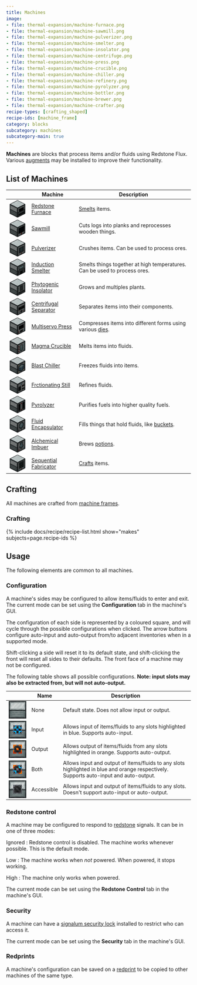 ```yaml
---
title: Machines
image: 
- file: thermal-expansion/machine-furnace.png
- file: thermal-expansion/machine-sawmill.png
- file: thermal-expansion/machine-pulverizer.png
- file: thermal-expansion/machine-smelter.png
- file: thermal-expansion/machine-insolator.png
- file: thermal-expansion/machine-centrifuge.png
- file: thermal-expansion/machine-press.png
- file: thermal-expansion/machine-crucible.png
- file: thermal-expansion/machine-chiller.png
- file: thermal-expansion/machine-refinery.png
- file: thermal-expansion/machine-pyrolyzer.png
- file: thermal-expansion/machine-bottler.png
- file: thermal-expansion/machine-brewer.png
- file: thermal-expansion/machine-crafter.png
recipe-types: [crafting_shaped]
recipe-ids: [machine_frame]
category: blocks
subcategory: machines
subcategory-main: true
---
```


**Machines** are blocks that process items and/or fluids using Redstone Flux.
Various [augments](../../thermal-foundation/augments) may be installed to
improve their functionality.

List of Machines
---------

<table>
    <thead>
        <tr>
            <th></th>
            <th>Machine</th>
            <th>Description</th>
        </tr>
    </thead>
    <tbody>
        <tr>
            <td style="width:48px; min-width:48px; line-height:0;">
            <img src="/assets/images/docs/1.16/thermal-expansion/machine-furnace.png" alt="Redstone Furnace" style="width: 48px; height: 48px" />
            </td>
            <td><a href="/docs/1.16/thermal-expansion/redstone-furnace/">Redstone Furnace</a></td>
            <td><a href="https://minecraft.fandom.com/wiki/Smelting">Smelts</a> items.</td>
        </tr>
        <tr>
            <td style="width:48px; min-width:48px; line-height:0;">
            <img src="/assets/images/docs/1.16/thermal-expansion/machine-sawmill.png" alt="Sawmill" style="width: 48px; height: 48px" />
            </td>
            <td><a href="/docs/1.16/thermal-expansion/sawmill/">Sawmill</a></td>
            <td>Cuts logs into planks and reprocesses wooden things.</td>
        </tr>
        <tr>
            <td style="width:48px; min-width:48px; line-height:0;">
            <img src="/assets/images/docs/1.16/thermal-expansion/machine-pulverizer.png" alt="Pulverizer" style="width: 48px; height: 48px" />
            </td>
            <td><a href="/docs/1.16/thermal-expansion/pulverizer/">Pulverizer</a></td>
            <td>Crushes items. Can be used to process ores.</td>
        </tr>
        <tr>
            <td style="width:48px; min-width:48px; line-height:0;">
            <img src="/assets/images/docs/1.16/thermal-expansion/machine-smelter.png" alt="Induction Smelter" style="width: 48px; height: 48px" />
            </td>
            <td><a href="/docs/1.16/thermal-expansion/induction-smelter/">Induction Smelter</a></td>
            <td>Smelts things together at high temperatures. Can be used to process ores.</td>
        </tr>
        <tr>
            <td style="width:48px; min-width:48px; line-height:0;">
            <img src="/assets/images/docs/1.16/thermal-expansion/machine-insolator.png" alt="Phytogenic Insolator" style="width: 48px; height: 48px" />
            </td>
            <td><a href="/docs/1.16/thermal-expansion/phytogenic-insolator/">Phytogenic Insolator</a></td>
            <td>Grows and multiples plants.</td>
        </tr>
        <tr>
            <td style="width:48px; min-width:48px; line-height:0;">
            <img src="/assets/images/docs/1.16/thermal-expansion/machine-centrifuge.png" alt="Centrifugal Separator" style="width: 48px; height: 48px" />
            </td>
            <td><a href="/docs/1.16/thermal-expansion/centrifugal-separator/">Centrifugal Separator</a></td>
            <td>Separates items into their components.</td>
        </tr>
        <tr>
            <td style="width:48px; min-width:48px; line-height:0;">
            <img src="/assets/images/docs/1.16/thermal-expansion/machine-press.png" alt="Multiservo Press" style="width: 48px; height: 48px" />
            </td>
            <td><a href="/docs/1.16/thermal-expansion/multiservo-press/">Multiservo Press</a></td>
            <td>Compresses items into different forms using various <a href="/docs/1.16/thermal-expansion/dies/">dies</a>.</td>
        </tr>
        <tr>
            <td style="width:48px; min-width:48px; line-height:0;">
            <img src="/assets/images/docs/1.16/thermal-expansion/machine-crucible.png" alt="Magma Crucible" style="width: 48px; height: 48px" />
            </td>
            <td><a href="/docs/1.16/thermal-expansion/magma-crucible/">Magma Crucible</a></td>
            <td>Melts items into fluids.</td>
        </tr>
        <tr>
            <td style="width:48px; min-width:48px; line-height:0;">
            <img src="/assets/images/docs/1.16/thermal-expansion/machine-chiller.png" alt="Blast Chiller" style="width: 48px; height: 48px" />
            </td>
            <td><a href="/docs/1.16/thermal-expansion/blast-chiller/">Blast Chiller</a></td>
            <td>Freezes fluids into items.</td>
        </tr>
        <tr>
            <td style="width:48px; min-width:48px; line-height:0;">
            <img src="/assets/images/docs/1.16/thermal-expansion/machine-refinery.png" alt="Fractionating Still" style="width: 48px; height: 48px" />
            </td>
            <td><a href="/docs/1.16/thermal-expansion/fractionating-still/">Frctionating Still</a></td>
            <td>Refines fluids.</td>
        </tr>
        <tr>
            <td style="width:48px; min-width:48px; line-height:0;">
            <img src="/assets/images/docs/1.16/thermal-expansion/machine-pyrolyzer.png" alt="Pyrolyzer" style="width: 48px; height: 48px" />
            </td>
            <td><a href="/docs/1.16/thermal-expansion/pyrolyzer/">Pyrolyzer</a></td>
            <td>Purifies fuels into higher quality fuels.</td>
        </tr>
        <tr>
            <td style="width:48px; min-width:48px; line-height:0;">
            <img src="/assets/images/docs/1.16/thermal-expansion/machine-bottler.png" alt="Fluid Encapsulator" style="width: 48px; height: 48px" />
            </td>
            <td><a href="/docs/1.16/thermal-expansion/fluid-encapsulator/">Fluid Encapsulator</a></td>
            <td>Fills things that hold fluids, like <a href="https://minecraft.fandom.com/wiki/Bucket">buckets</a>.</td>
        </tr>
        <tr>
            <td style="width:48px; min-width:48px; line-height:0;">
            <img src="/assets/images/docs/1.16/thermal-expansion/machine-brewer.png" alt="Alchemical Imbuer" style="width: 48px; height: 48px" />
            </td>
            <td><a href="/docs/1.16/thermal-expansion/alchemical-imbuer/">Alchemical Imbuer</a></td>
            <td>Brews <a href="https://minecraft.fandom.com/wiki/Potion">potions</a>.</td>
        </tr>
        <tr>
            <td style="width:48px; min-width:48px; line-height:0;">
            <img src="/assets/images/docs/1.16/thermal-expansion/machine-crafter.png" alt="Sequential Fabricator" style="width: 48px; height: 48px" />
            </td>
            <td><a href="/docs/1.16/thermal-expansion/sequential-fabricator/">Sequential Fabricator</a></td>
            <td><a href="https://minecraft.fandom.com/wiki/Crafting">Crafts</a> items.</td>
        </tr>
    </tbody>
</table>

Crafting
--------
All machines are crafted from [machine frames](../../thermal-expansion/machine-frame).

### Crafting
{% include docs/recipe/recipe-list.html show="makes" subjects=page.recipe-ids %}

Usage
-----
The following elements are common to all machines.

### Configuration
A machine's sides may be configured to allow items/fluids to enter and exit.
The current mode can be set using the **Configuration** tab in the machine's GUI.

The configuration of each side is represented by a coloured square, and will
cycle through the possible configurations when clicked. The arrow buttons 
configure auto-input and auto-output from/to adjacent inventories when in a
supported mode.

Shift-clicking a side will reset it to its default state, and shift-clicking the
front will reset all sides to their defaults. The front face of a machine may
not be configured.

The following table shows all possible configurations.
**Note: input slots may also be extracted from, but will not auto-output.**
<table>
    <thead>
        <tr>
            <th></th>
            <th>Name</th>
            <th>Description</th>
        </tr>
    </thead>
    <tbody>
        <tr>
            <td style="width:48px; min-width:48px; line-height:0;">
            <img src="/assets/images/docs/1.16/thermal-expansion/machine-config-none.png" alt="None" style="width: 48px; height: 48px" />
            </td>
            <td>None</td>
            <td>Default state. Does not allow input or output.</td>
        </tr>
        <tr>
            <td style="width:48px; min-width:48px; line-height:0;">
            <img src="/assets/images/docs/1.16/thermal-expansion/machine-config-input.png" alt="Input" style="width: 48px; height: 48px" />
            </td>
            <td>Input</td>
            <td>Allows input of items/fluids to any slots highlighted in blue. Supports auto-input.</td>
        </tr>
        <tr>
            <td style="width:48px; min-width:48px; line-height:0;">
            <img src="/assets/images/docs/1.16/thermal-expansion/machine-config-output.png" alt="Output" style="width: 48px; height: 48px" />
            </td>
            <td>Output</td>
            <td>Allows output of items/fluids from any slots highlighted in orange. Supports auto-output.</td>
        </tr>
        <tr>
            <td style="width:48px; min-width:48px; line-height:0;">
            <img src="/assets/images/docs/1.16/thermal-expansion/machine-config-both.png" alt="Both" style="width: 48px; height: 48px" />
            </td>
            <td>Both</td>
            <td>Allows input and output of items/fluids to any slots highlighted in blue and orange respectively. Supports auto-input and auto-output.</td>
        </tr>
        <tr>
            <td style="width:48px; min-width:48px; line-height:0;">
            <img src="/assets/images/docs/1.16/thermal-expansion/machine-config-accessible.png" alt="Accessible" style="width: 48px; height: 48px" />
            </td>
            <td>Accessible</td>
            <td>Allows input and output of items/fluids to any slots. Doesn't support auto-input or auto-output.</td>
        </tr>
    </tbody>
</table>

### Redstone control
A machine may be configured to respond to
[redstone](https://minecraft.gamepedia.com/Redstone) signals. It can be in one
of three modes:

Ignored
: Redstone control is disabled. The machine works whenever possible. This is the
default mode.

Low
: The machine works when *not* powered. When powered, it stops working.

High
: The machine only works when powered.

The current mode can be set using the **Redstone Control** tab in the machine's GUI.

### Security
A machine can have a
[signalum security lock](../../thermal-foundation/signalum-security-lock/)
installed to restrict who can access it.

The current mode can be set using the **Security** tab in the machine's GUI.

### Redprints
A machine's configuration can be saved on a
[redprint](../../thermal-foundation/redprint/)
to be copied to other machines of the same type.